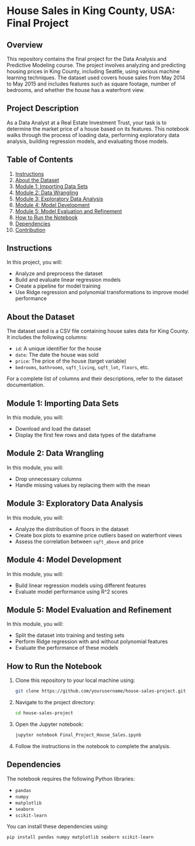 # House Sales in King County, USA: Final Project

## Overview

This repository contains the final project for the Data Analysis and Predictive Modeling course. The project involves analyzing and predicting housing prices in King County, including Seattle, using various machine learning techniques. The dataset used covers house sales from May 2014 to May 2015 and includes features such as square footage, number of bedrooms, and whether the house has a waterfront view.

## Project Description

As a Data Analyst at a Real Estate Investment Trust, your task is to determine the market price of a house based on its features. This notebook walks through the process of loading data, performing exploratory data analysis, building regression models, and evaluating those models.

## Table of Contents

1. [Instructions](#instructions)
2. [About the Dataset](#about-the-dataset)
3. [Module 1: Importing Data Sets](#module-1-importing-data-sets)
4. [Module 2: Data Wrangling](#module-2-data-wrangling)
5. [Module 3: Exploratory Data Analysis](#module-3-exploratory-data-analysis)
6. [Module 4: Model Development](#module-4-model-development)
7. [Module 5: Model Evaluation and Refinement](#module-5-model-evaluation-and-refinement)
8. [How to Run the Notebook](#how-to-run-the-notebook)
9. [Dependencies](#dependencies)
10. [Contribution](#contribution)

## Instructions

In this project, you will:
- Analyze and preprocess the dataset
- Build and evaluate linear regression models
- Create a pipeline for model training
- Use Ridge regression and polynomial transformations to improve model performance

## About the Dataset

The dataset used is a CSV file containing house sales data for King County. It includes the following columns:
- `id`: A unique identifier for the house
- `date`: The date the house was sold
- `price`: The price of the house (target variable)
- `bedrooms`, `bathrooms`, `sqft_living`, `sqft_lot`, `floors`, etc.

For a complete list of columns and their descriptions, refer to the dataset documentation.

## Module 1: Importing Data Sets

In this module, you will:
- Download and load the dataset
- Display the first few rows and data types of the dataframe

## Module 2: Data Wrangling

In this module, you will:
- Drop unnecessary columns
- Handle missing values by replacing them with the mean

## Module 3: Exploratory Data Analysis

In this module, you will:
- Analyze the distribution of floors in the dataset
- Create box plots to examine price outliers based on waterfront views
- Assess the correlation between `sqft_above` and price

## Module 4: Model Development

In this module, you will:
- Build linear regression models using different features
- Evaluate model performance using R^2 scores

## Module 5: Model Evaluation and Refinement

In this module, you will:
- Split the dataset into training and testing sets
- Perform Ridge regression with and without polynomial features
- Evaluate the performance of these models

## How to Run the Notebook

1. Clone this repository to your local machine using:
    ```bash
    git clone https://github.com/yourusername/house-sales-project.git
    ```

2. Navigate to the project directory:
    ```bash
    cd house-sales-project
    ```

3. Open the Jupyter notebook:
    ```bash
    jupyter notebook Final_Project_House_Sales.ipynb
    ```

4. Follow the instructions in the notebook to complete the analysis.

## Dependencies

The notebook requires the following Python libraries:
- `pandas`
- `numpy`
- `matplotlib`
- `seaborn`
- `scikit-learn`

You can install these dependencies using:
```bash
pip install pandas numpy matplotlib seaborn scikit-learn

